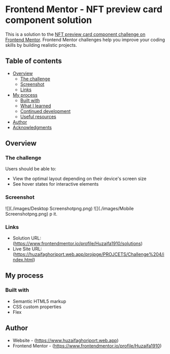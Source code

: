 # Frontend Mentor - NFT preview card component solution

This is a solution to the [NFT preview card component challenge on Frontend Mentor](https://www.frontendmentor.io/challenges/nft-preview-card-component-SbdUL_w0U). Frontend Mentor challenges help you improve your coding skills by building realistic projects. 

## Table of contents

- [Overview](#overview)
  - [The challenge](#the-challenge)
  - [Screenshot](#screenshot)
  - [Links](#links)
- [My process](#my-process)
  - [Built with](#built-with)
  - [What I learned](#what-i-learned)
  - [Continued development](#continued-development)
  - [Useful resources](#useful-resources)
- [Author](#author)
- [Acknowledgments](#acknowledgments)
## Overview

### The challenge

Users should be able to:

- View the optimal layout depending on their device's screen size
- See hover states for interactive elements

### Screenshot

![](./images/Desktop Screenshotpng.png)
![](./images/Mobile Screenshotpng.png)
p it.

### Links

- Solution URL: (https://www.frontendmentor.io/profile/Huzaifa1910/solutions)
- Live Site URL:(https://huzaifaghoriport.web.app/projpge/PROJCETS/Challenge%204/index.html)

## My process

### Built with

- Semantic HTML5 markup
- CSS custom properties
- Flex

## Author

- Website - (https://www.huzaifaghoriport.web.app)
- Frontend Mentor - (https://www.frontendmentor.io/profile/Huzaifa1910)


